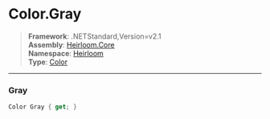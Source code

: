 # Color.Gray

> **Framework**: .NETStandard,Version=v2.1  
> **Assembly**: [Heirloom.Core][0]  
> **Namespace**: [Heirloom][0]  
> **Type**: [Color][1]  

--------------------------------------------------------------------------------

### Gray

```cs
Color Gray { get; }
```

[0]: ..\Heirloom.Core.md
[1]: Heirloom.Color.md
